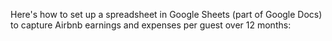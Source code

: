
Here's how to set up a spreadsheet in Google Sheets (part of Google Docs) to capture Airbnb earnings and expenses per guest over 12 months:
